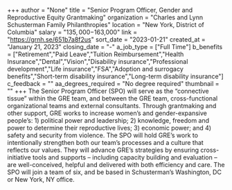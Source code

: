 +++
author = "None"
title = "Senior Program Officer, Gender and Reproductive Equity Grantmaking"
organization = "Charles and Lynn Schusterman Family Philanthropies"
location = "New York, District of Columbia"
salary = "$135,000-$163,000"
link = "https://grnh.se/651b7a8f2us"
sort_date = "2023-01-21"
created_at = "January 21, 2023"
closing_date = "-"
a_job_type = ["Full Time"]
b_benefits = ["Retirement","Paid Leave","Tuition Reimbursement","Health Insurance","Dental","Vision","Disability insurance","Professional development","Life insurance","FSA","Adoption and surrogacy benefits","Short-term disability insurance","Long-term disability insurance"]
c_feedback = ""
aa_degrees_required = "No degree required"
thumbnail = ""
+++
The Senior Program Officer (SPO) will serve as the “connective tissue” within the GRE team, and between the GRE team, cross-functional organizational teams and external consultants. Through grantmaking and other support, GRE works to increase women’s and gender-expansive people’s: 1) political power and leadership; 2) knowledge, freedom and power to determine their reproductive lives; 3) economic power; and 4) safety and security from violence. The SPO will hold GRE’s work to intentionally strengthen both our team’s processes and a culture that reflects our values. They will advance GRE’s strategies by ensuring cross-initiative tools and supports – including capacity building and evaluation – are well-conceived, helpful and delivered with both efficiency and care. The SPO will join a team of six, and be based in Schusterman’s Washington, DC or New York, NY office.